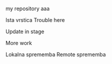 my repository aaa

Ista vrstica
Trouble here

Update in stage

More work

Lokalna sprememba
Remote sprememba
